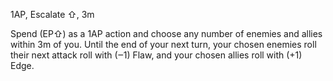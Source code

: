 1AP, Escalate ⇧, 3m

Spend (EP⇧) as a 1AP action and choose any number of enemies and allies within 3m of you. Until the end of your next turn, your chosen enemies roll their next attack roll with (‒1) Flaw, and your chosen allies roll with (+1) Edge.

